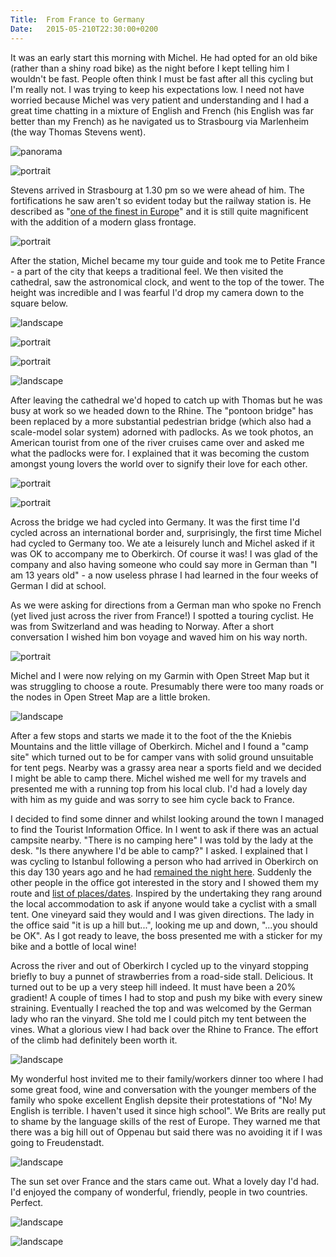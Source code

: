 ```yaml
---
Title:	From France to Germany
Date:	2015-05-210T22:30:00+0200
---
```


It was an early start this morning with Michel. He had opted for an old bike (rather than a shiny road bike) as the night before I kept telling him I wouldn't be fast. People often think I must be fast after all this cycling but I'm really not. I was trying to keep his expectations low. I need not have worried because Michel was very patient and understanding and I had a great time chatting in a mixture of English and French (his English was far better than my French) as he navigated us to Strasbourg via Marlenheim (the way Thomas Stevens went).

![panorama](https://farm6.staticflickr.com/5338/17432086173_5fc72b7801_k_d.jpg "Panoramic cycle ride from Saverne to Strasbourg with Michel")

![portrait](https://farm9.staticflickr.com/8763/17864803748_d1359568b4.jpg "Morning ride from Saverne")

Stevens arrived in Strasbourg at 1.30 pm so we were ahead of him. The fortifications he saw aren't so evident today but the railway station is. He described as "[one of the finest in Europe](http://www.strudel.org.uk/blog/stevens/000149.shtml#previous)" and it is still quite magnificent with the addition of a modern glass frontage.

![portrait](https://farm9.staticflickr.com/8879/17866472759_c1ee008dac.jpg "Strasbourg station")

After the station, Michel became my tour guide and took me to Petite France - a part of the city that keeps a traditional feel. We then visited the cathedral, saw the astronomical clock, and went to the top of the tower. The height was incredible and I was fearful I'd drop my camera down to the square below.

![landscape](https://farm6.staticflickr.com/5464/17865049760_c358bca338.jpg "Petite France")

![portrait](https://farm9.staticflickr.com/8880/17864880468_78685d190f.jpg "Strasbourg cathedral")

![portrait](https://farm6.staticflickr.com/5452/17430215044_6e1efa8787.jpg "Astronomical clock in Strasbourg cathedral")

![landscape](https://farm6.staticflickr.com/5340/18049516902_9c743f051e.jpg "View from the top of Strasbourg cathedral")

After leaving the cathedral we'd hoped to catch up with Thomas but he was busy at work so we headed down to the Rhine. The "pontoon bridge" has been replaced by a more substantial pedestrian bridge (which also had a scale-model solar system) adorned with padlocks. As we took photos, an American tourist from one of the river cruises came over and asked me what the padlocks were for. I explained that it was becoming the custom amongst young lovers the world over to signify their love for each other.

![portrait](https://farm9.staticflickr.com/8790/17432345593_9c8f5afc6d.jpg "Which way to Istanbul?")

![portrait](https://farm9.staticflickr.com/8810/18053769241_99eb02b9bd.jpg "Crossing from France (left) to Germany (right) over the Rhine")

Across the bridge we had cycled into Germany. It was the first time I'd cycled across an international border and, surprisingly, the first time Michel had cycled to Germany too. We ate a leisurely lunch and Michel asked if it was OK to accompany me to Oberkirch. Of course it was! I was glad of the company and also having someone who could say more in German than "I am 13 years old" - a now useless phrase I had learned in the four weeks of German I did at school.

As we were asking for directions from a German man who spoke no French (yet lived just across the river from France!) I spotted a touring cyclist. He was from Switzerland and was heading to Norway. After a short conversation I wished him bon voyage and waved him on his way north.

![portrait](https://farm4.staticflickr.com/3936/19445536502_e599c3b144.jpg "Swiss cyclist heading north to Norway. Ortleib panniers as standard from now on.")

Michel and I were now relying on my Garmin with Open Street Map but it was struggling to choose a route. Presumably there were too many roads or the nodes in Open Street Map are a little broken. 

![landscape](https://farm8.staticflickr.com/7675/17430278434_be393e011b.jpg "My excellent cycling companion for the day")

After a few stops and starts we made it to the foot of the the Kniebis Mountains and the little village of Oberkirch. Michel and I found a "camp site" which turned out to be for camper vans with solid ground unsuitable for tent pegs. Nearby was a grassy area near a sports field and we decided I might be able to camp there. Michel wished me well for my travels and presented me with a running top from his local club. I'd had a lovely day with him as my guide and was sorry to see him cycle back to France. 

I decided to find some dinner and whilst looking around the town I managed to find the Tourist Information Office. In I went to ask if there was an actual campsite nearby. "There is no camping here" I was told by the lady at the desk. "Is there anywhere I'd be able to camp?" I asked. I explained that I was cycling to Istanbul following a person who had arrived in Oberkirch on this day 130 years ago and he had [remained the night here](http://www.strudel.org.uk/blog/stevens/000150.shtml#blog). Suddenly the other people in the office got interested in the story and I showed them my route and [list of places/dates](https://github.com/slowe/RTWbike/blob/master/places.txt). Inspired by the undertaking they rang around the local accommodation to ask if anyone would take a cyclist with a small tent. One vineyard said they would and I was given directions. The lady in the office said "it is up a hill but...", looking me up and down, "...you should be OK". As I got ready to leave, the boss presented me with a sticker for my bike and a bottle of local wine!

Across the river and out of Oberkirch I cycled up to the vinyard stopping briefly to buy a punnet of strawberries from a road-side stall. Delicious. It turned out to be up a very steep hill indeed. It must have been a 20% gradient! A couple of times I had to stop and push my bike with every sinew straining. Eventually I reached the top and was welcomed by the German lady who ran the vinyard. She told me I could pitch my tent between the vines. What a glorious view I had back over the Rhine to France. The effort of the climb had definitely been worth it.

![landscape](https://farm9.staticflickr.com/8783/18053940911_0180d9560d.jpg "The view back to France from where I camped.")

My wonderful host invited me to their family/workers dinner too where I had some great food, wine and conversation with the younger members of the family who spoke excellent English depsite their protestations of "No! My English is terrible. I haven't used it since high school". We Brits are really put to shame by the language skills of the rest of Europe. They warned me that there was a big hill out of Oppenau but said there was no avoiding it if I was going to Freudenstadt.

![landscape](https://farm9.staticflickr.com/8807/17865047708_619cef40b0.jpg "My wonderful hosts in Oberkirch")

The sun set over France and the stars came out. What a lovely day I'd had. I'd enjoyed the company of wonderful, friendly, people in two countries. Perfect.

![landscape](https://farm6.staticflickr.com/5468/18049624232_54e03dbe34.jpg "Sunset over France")

![landscape](https://farm1.staticflickr.com/449/19445561702_d35541bfcb.jpg "Night at the vinyard")